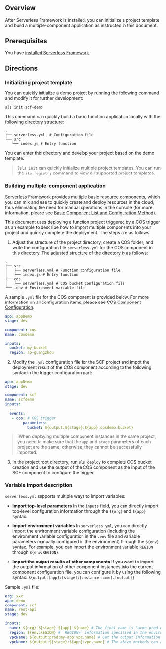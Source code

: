 ## Overview
After Serverless Framework is installed, you can initialize a project template and build a multiple-component application as instructed in this document.

## Prerequisites
You have [installed Serverless Framework](https://intl.cloud.tencent.com/document/product/1040/37034).

## Directions
### Initializing project template

You can quickly initialize a demo project by running the following command and modify it for further development:
```
sls init scf-demo
```
This command can quickly build a basic function application locally with the following directory structure:

```
.
├── serverless.yml  # Configuration file
└── src
   └── index.js # Entry function
```

You can enter this directory and develop your project based on the demo template.

>?`sls init` can quickly initialize multiple project templates. You can run the `sls registry` command to view all supported project templates.

### Building multiple-component application
Serverless Framework provides multiple basic resource components, which you can mix and use to quickly create and deploy resources in the cloud, thus eliminating the need for manual operations in the console (for more information, please see [Basic Component List and Configuration Method](https://intl.cloud.tencent.com/document/product/1040/39135)).

This document uses deploying a function project triggered by a COS trigger as an example to describe how to import multiple components into your project and quickly complete the deployment. The steps are as follows:

1. Adjust the structure of the project directory, create a COS folder, and write the configuration file `serverless.yml` for the COS component in this directory. The adjusted structure of the directory is as follows:
```
.
├── src
│   ├── serverless.yml # Function configuration file
│   └── index.js # Entry function
├── cos
│   └── serverless.yml # COS bucket configuration file
└── .env # Environment variable file
```

A sample `.yml` file for the COS component is provided below. For more information on all configuration items, please see [COS Component Configuration](https://github.com/serverless-components/tencent-cos/blob/master/docs/configure.md).
```yml
app: appDemo
stage: dev

component: cos
name: cosdemo

inputs:
  bucket: my-bucket
  region: ap-guangzhou
```

2. Modify the `.yml` configuration file for the SCF project and impot the deployment result of the COS component according to the following syntax in the trigger configuration part:
```yml
app: appDemo
stage: dev

component: scf
name: scfdemo
inputs:
  ...
  events:
   - cos: # COS trigger
        parameters:
          bucket: ${output:${stage}:${app}:cosdemo.bucket}
```
>!When deploying multiple component instances in the same project, you need to make sure that the `app` and `stage` parameters of each project are the same; otherwise, they cannot be successfully imported.

3. In the project root directory, run `sls deploy` to complete COS bucket creation and use the output of the COS component as the input of the SCF component to configure the trigger.

### Variable import description
`serverless.yml` supports multiple ways to import variables:

- **Import top-level parameters**
   In the `inputs` field, you can directly import top-level configuration information through the `${org}` and `${app}` syntax.

- **Import environment variables**
   In `serverless.yml`, you can directly import the environment variable configuration (including the environment variable configuration in the `.env` file and variable parameters manually configured in the environment) through the `${env}` syntax.
   For example, you can import the environment variable `REGION` through `${env:REGION}`.

- **Import the output results of other components**
   If you want to import the output information of other component instances into the current component configuration file, you can configure it by using the following syntax: `${output:[app]:[stage]:[instance name].[output]}`

Sample `.yml` file:
```yml
org: xxx
app: demo
component: scf
name: rest-api
stage: dev

inputs:
  name: ${org}-${stage}-${app}-${name} # The final name is "acme-prod-ecommerce-rest-api"
  region: ${env:REGION} # `REGION=` information specified in the environment variable
  vpcName: ${output:prod:my-app:vpc.name} # Get the output information of other components
  vpcName: ${output:${stage}:${app}:vpc.name} # The above methods can also be used in combination
```


